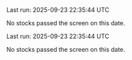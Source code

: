 

Last run: 2025-09-23 22:35:44 UTC

No stocks passed the screen on this date.


Last run: 2025-09-23 22:35:44 UTC

No stocks passed the screen on this date.
